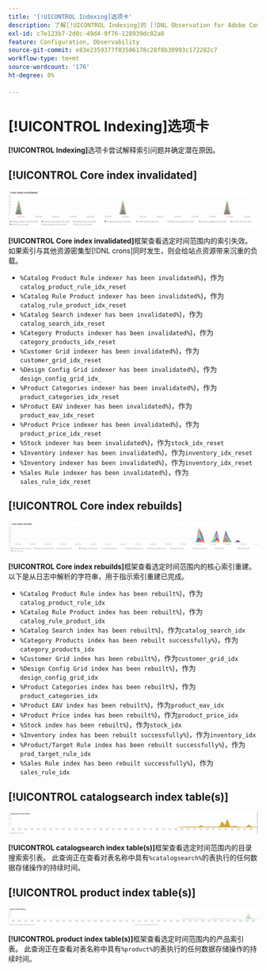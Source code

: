 ```yaml
---
title: '[!UICONTROL Indexing]选项卡'
description: 了解[!UICONTROL Indexing]的 [!DNL Observation for Adobe Commerce]选项卡。
exl-id: c7e123b7-2d0c-49d4-9f76-128939dc02a8
feature: Configuration, Observability
source-git-commit: e83e2359377f03506178c28f8b30993c172282c7
workflow-type: tm+mt
source-wordcount: '176'
ht-degree: 0%

---
```


# [!UICONTROL Indexing]选项卡

**[!UICONTROL Indexing]**&#x200B;选项卡尝试解释索引问题并确定潜在原因。

## [!UICONTROL Core index invalidated]

![核心索引已失效](../../assets/tools/observation-for-adobe-commerce/indexing-tab-1.jpg)

**[!UICONTROL Core index invalidated]**&#x200B;框架查看选定时间范围内的索引失效。 如果索引与其他资源密集型[!DNL crons]同时发生，则会给站点资源带来沉重的负载。

* `%Catalog Product Rule indexer has been invalidated%`)，作为`catalog_product_rule_idx_reset`
* `%Catalog Rule Product indexer has been invalidated%`)，作为`catalog_rule_product_idx_reset`
* `%Catalog Search indexer has been invalidated%`)，作为`catalog_search_idx_reset`
* `%Category Products indexer has been invalidated%`)，作为`category_products_idx_reset`
* `%Customer Grid indexer has been invalidated%`)，作为`customer_grid_idx_reset`
* `%Design Config Grid indexer has been invalidated%`)，作为`design_config_grid_idx_`
* `%Product Categories indexer has been invalidated%`)，作为`product_categories_idx_reset`
* `%Product EAV indexer has been invalidated%`)，作为`product_eav_idx_reset`
* `%Product Price indexer has been invalidated%`)，作为`product_price_idx_reset`
* `%Stock indexer has been invalidated%`)，作为`stock_idx_reset`
* `%Inventory indexer has been invalidated%`)，作为`inventory_idx_reset`
* `%Inventory indexer has been invalidated%`)，作为`inventory_idx_reset`
* `%Sales Rule indexer has been invalidated%`)，作为`sales_rule_idx_reset`

## [!UICONTROL Core index rebuilds]

![核心索引重建](../../assets/tools/observation-for-adobe-commerce/indexing-tab-2.jpg)

**[!UICONTROL Core index rebuilds]**&#x200B;框架查看选定时间范围内的核心索引重建。 以下是从日志中解析的字符串，用于指示索引重建已完成。

* `%Catalog Product Rule index has been rebuilt%`)，作为`catalog_product_rule_idx`
* `%Catalog Rule Product index has been rebuilt%`)，作为`catalog_rule_product_idx`
* `%Catalog Search index has been rebuilt%`)，作为`catalog_search_idx`
* `%Category Products index has been rebuilt successfully%`)，作为`category_products_idx`
* `%Customer Grid index has been rebuilt%`)，作为`customer_grid_idx`
* `%Design Config Grid index has been rebuilt%`)，作为`design_config_grid_idx`
* `%Product Categories index has been rebuilt%`)，作为`product_categories_idx`
* `%Product EAV index has been rebuilt%`)，作为`product_eav_idx`
* `%Product Price index has been rebuilt%`)，作为`product_price_idx`
* `%Stock index has been rebuilt%`)，作为`stock_idx`
* `%Inventory index has been rebuilt successfully%`)，作为`inventory_idx`
* `%Product/Target Rule index has been rebuilt successfully%`)，作为`prod_target_rule_idx`
* `%Sales Rule index has been rebuilt successfully%`)，作为`sales_rule_idx`


## [!UICONTROL catalogsearch index table(s)]

![目录搜索索引表](../../assets/tools/observation-for-adobe-commerce/indexing-tab-3.jpg)

**[!UICONTROL catalogsearch index table(s)]**&#x200B;框架查看选定时间范围内的目录搜索索引表。 此查询正在查看对表名称中具有`%catalogsearch%`的表执行的任何数据存储操作的持续时间。

## [!UICONTROL product index table(s)]

![产品索引表](../../assets/tools/observation-for-adobe-commerce/indexing-tab-4.jpg)

**[!UICONTROL product index table(s)]**&#x200B;框架查看选定时间范围内的产品索引表。 此查询正在查看对表名称中具有`%product%`的表执行的任何数据存储操作的持续时间。
